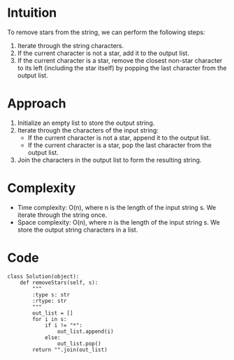 # Intuition
To remove stars from the string, we can perform the following steps:
1. Iterate through the string characters.
2. If the current character is not a star, add it to the output list.
3. If the current character is a star, remove the closest non-star character to its left (including the star itself) by popping the last character from the output list.

# Approach
1. Initialize an empty list to store the output string.
2. Iterate through the characters of the input string:
   - If the current character is not a star, append it to the output list.
   - If the current character is a star, pop the last character from the output list.
3. Join the characters in the output list to form the resulting string.

# Complexity
- Time complexity: O(n), where n is the length of the input string s. We iterate through the string once.
- Space complexity: O(n), where n is the length of the input string s. We store the output string characters in a list. 

# Code
```
class Solution(object):
    def removeStars(self, s):
        """
        :type s: str
        :rtype: str
        """
        out_list = []
        for i in s:
            if i != "*":
                out_list.append(i)
            else:
                out_list.pop()
        return "".join(out_list)
```